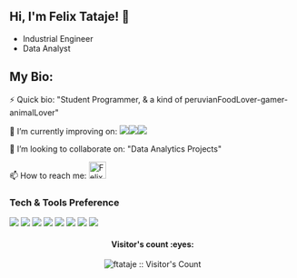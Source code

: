## Hi, I'm Felix Tataje! 👋

+ Industrial Engineer
+ Data Analyst

<html>

<h2>My Bio:</h2>
<p>
	⚡ Quick bio:                    "Student Programmer, & a kind of peruvianFoodLover-gamer-animalLover"
</p>
<p>
	🔭 I’m currently improving on:        <img src="https://img.shields.io/badge/-C%20-659ad2?style=flat&logo=c%2B%2B&logoColor=ffffff"><img src="https://img.shields.io/badge/-Python-black?style=flat&logo=python&logoColor=white"><img src="https://img.shields.io/github/downloads/ftataje/prueba-UDD/total?color=yellow&label=Power%20Bi&logo=power%20bi&logoColor=yellow&style=plastic">
</p>
<p>
	👯 I’m looking to collaborate on: "Data Analytics Projects"
</p>
<p>
	📫 How to reach me:               <a href="https://www.linkedin.com/in/felix-alexander-tataje-requena-283a988b/">
		<img src="https://www.vectorlogo.zone/logos/linkedin/linkedin-icon.svg" alt="Felix Tataje Requena's LinkedIn Profile" height="30" width="30">
		</a>
</p>

### Tech & Tools Preference
<p>
<img src = "https://img.shields.io/badge/-HTML5-E34F26?style=flat&logo=html5&logoColor=white"> 
<img src = "https://img.shields.io/badge/-CSS3-1572B6?style=flat&logo=css3&logoColor=white">
<img src="https://img.shields.io/badge/-JavaScript-eed718?style=flat&logo=javascript&logoColor=ffffff">
<img src="https://img.shields.io/badge/-MySQL-F29111?style=flat&logo=mysql&logoColor=FFFFFF">
<img src="http://img.shields.io/badge/-Git-F1502F?style=flat&logo=git&logoColor=FFFFFF">
<img src="http://img.shields.io/badge/-Github-000000?style=flat&logo=github&logoColor=FFFFFF">
<img src="https://img.shields.io/badge/-C%20-659ad2?style=flat&logo=c%2B%2B&logoColor=ffffff">
<img src="https://img.shields.io/badge/-Python-black?style=flat&logo=python&logoColor=white">
</p>
	
<h4 align="center">Visitor's count :eyes:</h4>

<p align="center"><img src="https://profile-counter.glitch.me/{ftataje}/count.svg" alt="ftataje :: Visitor's Count" /></p>

    
</html>
